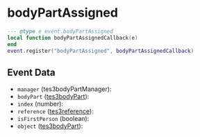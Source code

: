 # bodyPartAssigned



```lua
--- @type e event.bodyPartAssigned
local function bodyPartAssignedCallback(e)
end
event.register("bodyPartAssigned", bodyPartAssignedCallback)
```

## Event Data

* `manager` (tes3bodyPartManager): 
* `bodyPart` ([tes3bodyPart](../../types/tes3bodyPart)): 
* `index` (number): 
* `reference` ([tes3reference](../../types/tes3reference)): 
* `isFirstPerson` (boolean): 
* `object` ([tes3bodyPart](../../types/tes3bodyPart)): 

